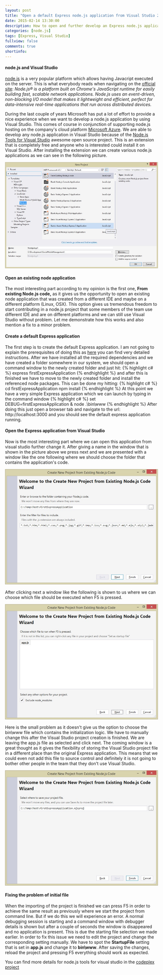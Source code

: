 ```yaml
---
layout: post
title: "Open a default Express node.js application from Visual Studio 2013"
date: 2015-02-14 13:30:00
description: How to open and further develop an Express node.js application from Visual Studio 2013
categories: [node.js]
tags: [Express, Visual Studio]
fullview: false
comments: true
shortinfo: 
---
```


#### node.js and Visual Studio

[node.js][node] is a very popular platform which allows having Javacript executed on the server. This is what everybody reads when navigating on the [official site][node]:
_Node.js® is a platform built on Chrome's JavaScript runtime for easily building fast, scalable network applications. Node.js uses an event-driven, non-blocking I/O model that makes it lightweight and efficient, perfect for data-intensive real-time applications that run across distributed devices._

During the last couple of years Microsoft has put a lot of effort to provide a nice experience when we want to develop a node.js application by using Visual Studio. This comes of course in conjunction of supporting node.js hosting on the company's cloud platform [Microsoft Azure][nodeAzure]. We are able to develop any node.js application in Visual Studio because of the [Node.js Tools for Visual Studio][nodetools] awesome open source project. This is an extension that is completely free and anyone who is interested could install it on Visual Studio. After installing the extension we can create various node.js applications as we can see in the following picture.

<div class="row">
   <div class="col-sm-6 col-sm-offset-3 col-md-4 col-md-offset-4">
        <a href="/assets/images/newNodeProject.jpg" class="new node project">
            <img src="/assets/images/newNodeProject.jpg" alt="new node project">      
        </a>
   </div>
</div>

#### Open an existing node application

The most interesting part according to my opinion is the first one, **From existing Node.js code,** as it gives us the opportunity to open an existing node application that was created from a different IDE and maybe on a different platform (Linux, OSX). This option gives us tremendous freedom to start contributing in a node.js project that some members of the team use different IDE and are on different platforms and we can still use Visual Studio without problem. Let me demonstrate how this works and also mention a fix to a minor problem.

#### Create a default Express application

The first step is to create the default Express application. I am not going to explain the prerequisites of doing this as [here][expressCreate] you can find very detailed instructions. After we have installed all the required dependencies and we have created a folder somewhere in our system, we should open a command window to the newly created folder and just hit:
{% highlight c# %}
express firstExpressApplication
{% endhighlight %}
and after this is finished we have to move to the newly created folder and install the referenced node packages. This can be done my hitting:
{% highlight c# %}
cd firstExpressApplication
npm install
{% endhighlight %}
At this point we have a very simple Express application which we can launch by typing in the command window
{% highlight c# %}
set DEBUG=firstExpressApplication & node .\bin\www
{% endhighlight %}
After doing this just open a browser tab and navigate to the url: http://localhost:3000 and you should see the default express application running.

#### Open the Express application from Visual Studio

Now is the most interesting part where we can open this application from visual studio further change it. After giving a name in the window that is shown in the picture above we press next and we are presented with a window like the one following where we should choose the folder that contains the application's code.

<div class="row">
   <div class="col-sm-6 col-sm-offset-3 col-md-4 col-md-offset-4">
        <a href="/assets/images/selectforlder.jpg" class="select node folder">
            <img src="/assets/images/selectforlder.jpg" alt="select node folder">      
        </a>
   </div>
</div>

After clicking next a window like the following is shown to us where we can choose which file should be executed when F5 is pressed.

<div class="row">
   <div class="col-sm-6 col-sm-offset-3 col-md-4 col-md-offset-4">
        <a href="/assets/images/selectstartfile.jpg" class="select start file">
            <img src="/assets/images/selectstartfile.jpg" alt="select start file">      
        </a>
   </div>
</div>

Here is the small problem as it doesn't give us the option to choose the bin\www file which contains the initialization logic. We have to manually change this after the Visual Studio project creation is finished. We are leaving the app.js file as selected and click next. The coming window is a great thought as it gives the flexibility of storing the Visual Studio project file in a different place than the original Express application. This means that we could even not add this file to source control and definitely it is not going to bother other people in the team that they don't use Visual Studio.

<div class="row">
   <div class="col-sm-6 col-sm-offset-3 col-md-4 col-md-offset-4">
        <a href="/assets/images/selectprojectlocation.jpg" class="select project location">
            <img src="/assets/images/selectprojectlocation.jpg" alt="select project location">      
        </a>
   </div>
</div>

#### Fixing the problem of initial file

When the importing of the project is finished we can press F5 in order to achieve the same result as previously where we start the project from command line. But if we do this we will experience an error. A normal debugging session is starting and a command window with debugger details is shown but after a couple of seconds the window is disappeared and no application is present. This is due the starting file selection we made earlier. In order to fix this issue we need to edit the project and change the corresponding setting manually. We have to spot the **StartupFile** setting that is set in **app.js** and change it to **bin\www**. After saving the changes, reload the project and pressing F5 everything should work as expected.

You can find more details for node.js tools for visual studio in the [codeplex project][nodetools]

[node]: http://nodejs.org/
[nodeAzure]: http://azure.microsoft.com/en-us/develop/nodejs/
[nodetools]: https://nodejstools.codeplex.com/
[expressCreate]: http://expressjs.com/starter/generator.html